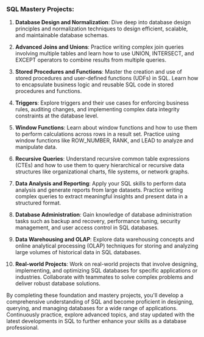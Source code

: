 ### SQL Mastery Projects:

1. **Database Design and Normalization**: Dive deep into database design principles and normalization techniques to design efficient, scalable, and maintainable database schemas.

2. **Advanced Joins and Unions**: Practice writing complex join queries involving multiple tables and learn how to use UNION, INTERSECT, and EXCEPT operators to combine results from multiple queries.

3. **Stored Procedures and Functions**: Master the creation and use of stored procedures and user-defined functions (UDFs) in SQL. Learn how to encapsulate business logic and reusable SQL code in stored procedures and functions.

4. **Triggers**: Explore triggers and their use cases for enforcing business rules, auditing changes, and implementing complex data integrity constraints at the database level.

5. **Window Functions**: Learn about window functions and how to use them to perform calculations across rows in a result set. Practice using window functions like ROW_NUMBER, RANK, and LEAD to analyze and manipulate data.

6. **Recursive Queries**: Understand recursive common table expressions (CTEs) and how to use them to query hierarchical or recursive data structures like organizational charts, file systems, or network graphs.

7. **Data Analysis and Reporting**: Apply your SQL skills to perform data analysis and generate reports from large datasets. Practice writing complex queries to extract meaningful insights and present data in a structured format.

8. **Database Administration**: Gain knowledge of database administration tasks such as backup and recovery, performance tuning, security management, and user access control in SQL databases.

9. **Data Warehousing and OLAP**: Explore data warehousing concepts and online analytical processing (OLAP) techniques for storing and analyzing large volumes of historical data in SQL databases.

10. **Real-world Projects**: Work on real-world projects that involve designing, implementing, and optimizing SQL databases for specific applications or industries. Collaborate with teammates to solve complex problems and deliver robust database solutions.

By completing these foundation and mastery projects, you'll develop a comprehensive understanding of SQL and become proficient in designing, querying, and managing databases for a wide range of applications. Continuously practice, explore advanced topics, and stay updated with the latest developments in SQL to further enhance your skills as a database professional.
